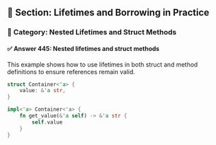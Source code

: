 ## 📘 Section: Lifetimes and Borrowing in Practice  
### 🔹 Category: Nested Lifetimes and Struct Methods  
#### ✅ Answer 445: Nested lifetimes and struct methods

This example shows how to use lifetimes in both struct and method definitions to ensure references remain valid.

```rust
struct Container<'a> {
    value: &'a str,
}

impl<'a> Container<'a> {
    fn get_value(&'a self) -> &'a str {
        self.value
    }
}
```
